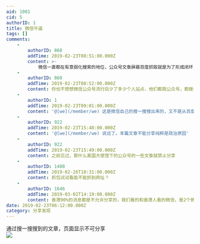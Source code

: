 ```yaml
---
aid: 1001
cid: 5
authorID: 1
title: 微信牛逼
tags: []
comments:
    -
        authorID: 860
        addTime: 2019-02-23T08:51:00.000Z
        content: >-
            微信一直都在有意弱化搜索的地位，公众号文章屏蔽百度抓取就是为了形成闭环，微博之类的网站也是，把内容的创作者，给封闭起来，防止其他平台抓，同时也为了更好监管，封闭传播速度更慢，可以防止大量搜索，出了事也可以立即删除。
    -
        authorID: 860
        addTime: 2019-02-23T08:52:00.000Z
        content: 你也不想想微信公众号流行后少了多少个人站点，他们都跑公众号，都做公众号了。
    -
        authorID: 1
        addTime: 2019-02-23T09:01:00.000Z
        content: '@[we](/member/we) 这是微信自己的搜一搜搜出来的，又不是从百度里搜的。'
    -
        authorID: 922
        addTime: 2019-02-23T15:48:00.000Z
        content: '@[we](/member/we) 说远了。本篇文章不能分享纯粹是政治原因'
    -
        authorID: 922
        addTime: 2019-02-23T15:49:00.000Z
        content: 之前见过，那什么美国大使馆下的公众号的一些文章就禁止分享
    -
        authorID: 1408
        addTime: 2019-02-26T18:31:00.000Z
        content: 抓包试试看能不能抓到网址？
    -
        authorID: 1646
        addTime: 2019-03-02T14:19:00.000Z
        content: 香港90%的消息都是不允许分享的，我们看的和香港人看的微信，是2个微信
date: 2019-02-23T06:12:00.000Z
category: 分享发现
---
```


通过搜一搜搜到的文章，页面显示不可分享  
![](https://i.imgur.com/rdM2tLt.jpg)
